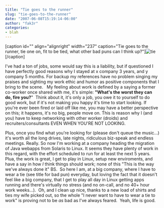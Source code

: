 ```yaml
---
title: "Tie goes to the runner"
slug: "tie-goes-to-the-runner"
date: "2007-06-08T15:19:14-06:00"
author: "fak3r"
categories:
- blah
---
```


[caption id="" align="alignright" width="237" caption="Tie goes to the runner, tie one on, fit to be tied, what other bad puns can I think up?"]![tie](http://fak3r.com/wp-content/uploads/2007/06/manpolkatie.jpg)[/caption]

I've had a ton of jobs, some would say this is a liability, but if questioned I have perfectly good reasons why I stayed at x company 3 years, and y company 5 months. For backup my references have no problem singing my praises and sighting my work ethic and humor as positive components that I bring to the scene.   My feeling about work is defined by a saying a former co-worker once shared with me, it's simple: **"What's the worst they can do, fire you?**"  Think about it, it's only a job, you owe it to yourself to do good work, but if it's not making you happy it's time to start looking. If you're ever been fired or laid off like me, you may have a better perspective on this; it happens, it's no big, people move on. This is reason why I (and you) have to keep networking with other worker (droids) and recruiters/consultants EVEN WHEN YOU'RE NOT LOOKING.

<!-- more -->

Plus, once you find what you're looking for (please don't queue the music...) it's worth all the long drives, late nights, ridiculous biz-speak and endless meetings. Really. So now I'm working at a company heading the migration of Java webapps from Solaris to Linux. It seems they have plenty of work in this regard, with the effort scheduled to run for at least the next 5 years. Plua, the work is great, I get to play in Linux, setup new enviroments, and have a say in how *I* think things should work; none of this "This is the way we've always done it" BS.  So here I am, at a big company, where I have to wear a tie (see title for bad pun) everyday, but loving the fact that it doesn't feel like a big company, that I get to play all day in Linux getting apps running and there's virtually no stress (and no on-call, and no 40+ hour work weeks...).  Oh, and I clean up nice, thanks to a new load of shirts and ties my wife picked out, so the whole "I never want to have to wear a tie to work" is proving not to be *as* bad as I've always feared.  Yeah, life is good.
